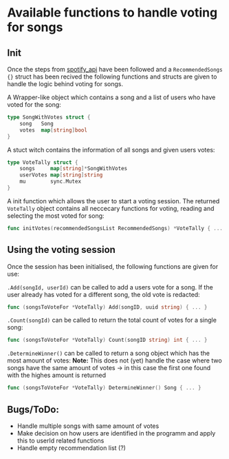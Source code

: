 # Available functions to handle voting for songs

## Init

Once the steps from [spotify_api](./spotify_api.md) have been followed and a `RecommendedSongs {}` struct has been recived the following functions and structs are given to handle the logic behind voting for songs.

A Wrapper-like object which contains a song and a list of users who have voted for the song:
```go
type SongWithVotes struct {
	song   Song
	votes  map[string]bool
}
```

A stuct witch contains the information of all songs and given users votes:
```go
type VoteTally struct {
	songs     map[string]*SongWithVotes
	userVotes map[string]string
	mu        sync.Mutex
}
```

A init function which allows the user to start a voting session. The returned `VoteTally` object contains all neccecary functions for voting, reading and selecting the most voted for song:
```go
func initVotes(recommendedSongsList RecommendedSongs) *VoteTally { ... }
```

## Using the voting session

Once the session has been initialised, the following functions are given for use:

`.Add(songId, userId)` can be called to add a users vote for a song. If the user already has voted for a different song, the old vote is redacted:
```go
func (songsToVoteFor *VoteTally) Add(songID, uuid string) { ... }
```

`.Count(songId)` can be called to return the total count of votes for a single song:
```go
func (songsToVoteFor *VoteTally) Count(songID string) int { ... }
```

`.DetermineWinner()` can be called to return a song object which has the most amount of votes:
**Note:** This does not (yet) handle the case where two songs have the same amount of votes -> in this case the first one found with the highes amount is returned
```go
func (songsToVoteFor *VoteTally) DetermineWinner() Song { ... }
```

## Bugs/ToDo:
- Handle multiple songs with same amount of votes
- Make decision on how users are identified in the programm and apply this to userId related functions
- Handle empty recommendation list (?)
